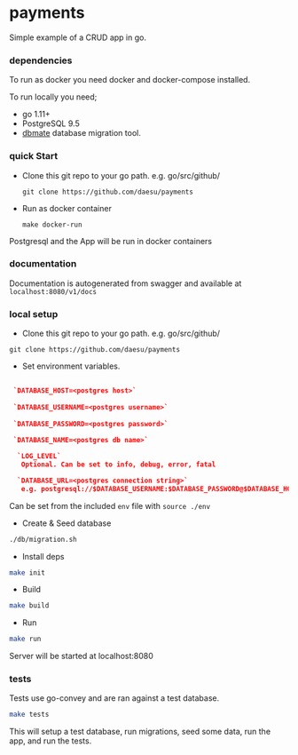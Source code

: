 # payments
Simple example of a CRUD app in go.

### dependencies
To run as docker you need docker and docker-compose installed.

To run locally you need;

- go 1.11+
- PostgreSQL 9.5
- [dbmate](https://github.com/amacneil/dbmate)
database migration tool. 

### quick Start
 - Clone this git repo to your go path. e.g. go/src/github/

   `git clone https://github.com/daesu/payments`

 - Run as docker container

   `make docker-run`

Postgresql and the App will be run in docker containers

### documentation
Documentation is autogenerated from swagger and available at `localhost:8080/v1/docs`

### local setup

  - Clone this git repo to your go path. e.g. go/src/github/

   `git clone https://github.com/daesu/payments`

  - Set environment variables.
  ```json
   
   `DATABASE_HOST=<postgres host>`
   
   `DATABASE_USERNAME=<postgres username>`
   
   `DATABASE_PASSWORD=<postgres password>`
   
   `DATABASE_NAME=<postgres db name>`

    `LOG_LEVEL`
     Optional. Can be set to info, debug, error, fatal

    `DATABASE_URL=<postgres connection string>`
     e.g. postgresql://$DATABASE_USERNAME:$DATABASE_PASSWORD@$DATABASE_HOST/$DATABASE_NAME?sslmode=disable
   ```

   Can be set from the included `env` file with `source ./env`

  - Create & Seed database 
  ```bash
  ./db/migration.sh
  ```

  - Install deps
   ```bash
   make init
   ```
   
  - Build
   ```bash
   make build
   ```

  - Run
  ```bash
  make run
  ```

   Server will be started at localhost:8080

### tests
Tests use go-convey and are ran against a test database.

```bash
make tests
```

This will setup a test database, run migrations, seed some data, run the app, and run the tests. 
